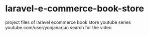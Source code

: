 laravel-e-commerce-book-store
=============================

project files of laravel ecommerce book store youtube series
youtube.com/user/yonjanarjun search for the video
